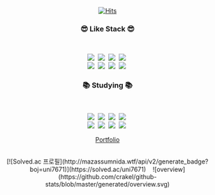 <div align="center" style="text-align:center">
 
[![Hits](https://hits.seeyoufarm.com/api/count/incr/badge.svg?url=https%3A%2F%2Fgithub.com%2Fcrakel&count_bg=%2379C83D&title_bg=%23555555&icon=&icon_color=%23E7E7E7&title=hits&edge_flat=false)](https://hits.seeyoufarm.com)

</div>

<h3 align="center">😎 Like Stack 😎</h3>
<br>
<p align="center">
  <img src="https://img.shields.io/badge/javascript-F7DF1E?style=for-the-badge&logo=javascript&logoColor=black"/></a>&nbsp
  <img src="https://img.shields.io/badge/node.js-339933?style=for-the-badge&logo=Node.js&logoColor=white"/></a>&nbsp
  <img src="https://img.shields.io/badge/Express-000000?style=for-the-badge&logo=Express&logoColor=white"/></a>&nbsp
  <img src="https://img.shields.io/badge/python-3776AB?style=for-the-badge&logo=python&logoColor=white"/></a>&nbsp
  <br>
  <img src="https://img.shields.io/badge/Flask-000000?style=for-the-badge&logo=Flask&logoColor=white"/></a>&nbsp
  <img src="https://img.shields.io/badge/Unity-000000?style=for-the-badge&logo=Unity&logoColor=white"/></a>&nbsp
  <img src="https://img.shields.io/badge/mysql-4479A1?style=for-the-badge&logo=mysql&logoColor=white"/></a>&nbsp 
  <img src="https://img.shields.io/badge/aws-232F3E?style=for-the-badge&logo=amazonaws&logoColor=white"></a>&nbsp 
</p>

<h3 align="center">📚 Studying 📚</h3>
<br>
<p align="center">
  <img src="https://img.shields.io/badge/typescript-3178C6?style=for-the-badge&logo=typescript&logoColor=white">&nbsp
  <img src="https://img.shields.io/badge/NestJs-E0234E?style=for-the-badge&logo=NestJs&logoColor=white"/></a>&nbsp
  <img src="https://img.shields.io/badge/Java-007396?style=for-the-badge&logo=Java&logoColor=white"/></a>&nbsp
  <img src="https://img.shields.io/badge/Spring-6DB33F?style=for-the-badge&logo=Spring&logoColor=white"/></a>&nbsp
  <br>
  <img src="https://img.shields.io/badge/React-61DAFB?style=for-the-badge&logo=React&logoColor=black"/></a>&nbsp
  <img src="https://img.shields.io/badge/Docker-2496ED?style=for-the-badge&logo=Docker&logoColor=white"/></a>&nbsp
  <img src="https://img.shields.io/badge/Kubernetes-326CE5?style=for-the-badge&logo=Kubernetes&logoColor=white"/></a>&nbsp
  <img src="https://img.shields.io/badge/Jenkins-D24939?style=for-the-badge&logo=Jenkins&logoColor=white"/></a>&nbsp
</p>


<div align="center" style="text-align:center"> 

[Portfolio](https://drive.google.com/file/d/1v2FHhNpHztXockEUDLWPinxCIPLADVEq/view?usp=sharing)

</div>


<br>

<div align="center" style="text-align:center">  
[![Solved.ac 프로필](http://mazassumnida.wtf/api/v2/generate_badge?boj=uni7671)](https://solved.ac/uni7671)
&nbsp;&nbsp;
![overview](https://github.com/crakel/github-stats/blob/master/generated/overview.svg)
<!-- ![languages](https://github.com/crakel/github-stats/blob/master/generated/languages.svg) -->
<!-- [![Anurag's GitHub stats](https://github-readme-stats.vercel.app/api?username=crakel)](https://github.com/anuraghazra/github-readme-stats) -->

</div>

<!-- 🛠🛠
**crakel/crakel** is a ✨ _special_ ✨ repository because its `README.md` (this file) appears on your GitHub profile.

Here are some ideas to get you started:

- 🔭 I’m currently working on ...
- 🌱 I’m currently learning ...
- 👯 I’m looking to collaborate on ...
- 🤔 I’m looking for help with ...
- 💬 Ask me about ...
- 📫 How to reach me: ...
- 😄 Pronouns: ...
- ⚡ Fun fact: ...
-->
